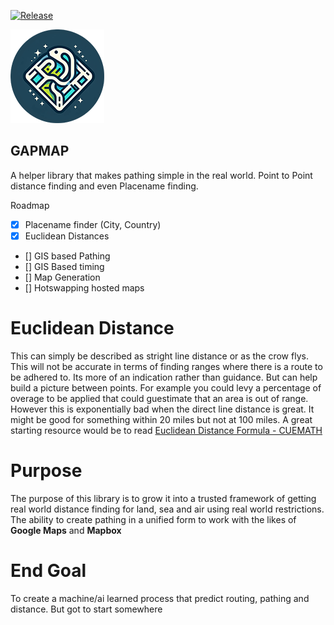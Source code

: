 [![Release](https://github.com/mooncitizen/gapmap/actions/workflows/pypi.yaml/badge.svg)](https://github.com/mooncitizen/gapmap/actions/workflows/pypi.yaml)


![alt text](https://github.com/mooncitizen/gapmap/blob/main/images/logo150.png?raw=true)

## GAPMAP

A helper library that makes pathing simple in the real world. Point to Point distance finding and even Placename finding.

Roadmap

- [x] Placename finder (City, Country)
- [x] Euclidean Distances
- [] GIS based Pathing
- [] GIS Based timing
- [] Map Generation
- [] Hotswapping hosted maps


# Euclidean Distance
This can simply be described as stright line distance or as the crow flys. This will not be accurate in terms of finding ranges where there is a route to be adhered to. Its more of an indication rather than guidance. But can help build a picture between points. For example you could levy a percentage of overage to be applied that could guestimate that an area is out of range. However this is exponentially bad when the direct line distance is great. It might be good for something within 20 miles but not at 100 miles. A great starting resource would be to read [Euclidean Distance Formula - CUEMATH](https://www.cuemath.com/euclidean-distance-formula/)

# Purpose

The purpose of this library is to grow it into a trusted framework of getting real world distance finding for land, sea and air using real world restrictions. The ability to create pathing in a unified form to work with the likes of <b>Google Maps</b> and <b>Mapbox</b>

# End Goal
To create a machine/ai learned process that predict routing, pathing and distance. But got to start somewhere

